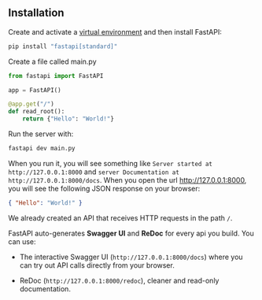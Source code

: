 ## Installation

Create and activate a [virtual environment](https://github.com/zhudiana/FastAPI-Learning-Roadmap/blob/main/1-python-fundamentals/1.6-virtual-environments.md) and then install FastAPI:

```bash
pip install "fastapi[standard]"
```

Create a file called main.py

```python
from fastapi import FastAPI

app = FastAPI()

@app.get("/")
def read_root():
    return {"Hello": "World!"}
```

Run the server with:

```bash
fastapi dev main.py
```

When you run it, you will see something like `Server started at http://127.0.0.1:8000` and `server Documentation at http://127.0.0.1:8000/docs`. When you open the url http://127.0.0.1:8000, you will see the following JSON response on your browser:

```json
{ "Hello": "World!" }
```

We already created an API that receives HTTP requests in the path `/`.

FastAPI auto-generates **Swagger UI** and **ReDoc** for every api you build. You can use:

- The interactive Swagger UI (`http://127.0.0.1:8000/docs`) where you can try out API calls directly from your browser.

- ReDoc (`http://127.0.0.1:8000/redoc`), cleaner and read-only documentation.
